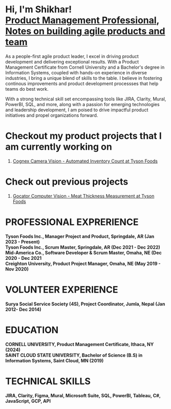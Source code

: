 <h1>Hi, I'm Shikhar! <br/> <a href="https://www.linkedin.com/in/shikharstha/">Product Management Professional</a>, <a href="https://www.linkedin.com/build-relation/newsletter-follow?entityUrn=7137295985310924800">Notes on building agile products and team </a></h1>

As a people-first agile product leader, I excel in driving product development and delivering exceptional results. With a Product Management Certificate from Cornell University and a Bachelor's degree in Information Systems, coupled with hands-on experience in diverse industries, I bring a unique blend of skills to the table. I believe in fostering continous improvements and product development processses that help teams do best work. 

With a strong technical skill set encompassing tools like JIRA, Clarity, Mural, PowerBI, SQL, and more, along with a passion for emerging technologies and leadership development, I am poised to drive impactful product initiatives and propel organizations forward.

# Checkout my product projects that I am currently working on
1. [Cognex Camera Vision - Automated Inventory Count at Tyson Foods](GocatorProductCase.md?timestamp=123456)

# Check out previous projects
1. [Gocator Computer Vision - Meat Thickness Measurement at Tyson Foods](GocatorProductCase.md?timestamp=123456)

# PROFESSIONAL EXPRERIENCE
**Tyson Foods Inc., Manager Project and Product, Springdale, AR (Jan 2023 - Present)** <br />
**Tyson Foods Inc., Scrum Master, Springdale, AR (Dec 2021 - Dec 2022)** <br />
**Mid-America Co.,  Software Developer & Scrum Master, Omaha, NE (Dec 2020 - Dec 2021** <br />
**Creighton University, Product Project Manager, Omaha, NE (May 2019 - Nov 2020)** <br />

# VOLUNTEER EXPERIENCE
**Surya Social Service Society (4S), Project Coordinator, Jumla, Nepal (Jan 2012- Dec 2014)**

# EDUCATION
**CORNELL UNIVERSITY, Product Management Certificate, Ithaca, NY (2024)** <br />
**SAINT CLOUD STATE UNIVERSITY, Bachelor of Science (B.S) in Information Systems, Saint Cloud, MN (2019)**

# TECHNICAL SKILLS
**JIRA, Clarity, Figma, Mural, Microsoft Suite, SQL, PowerBI, Tableau, C#, JavaScript, GCP, API**


